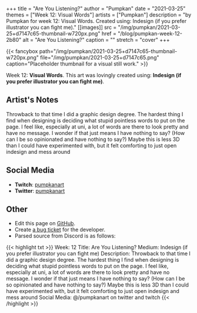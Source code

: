 +++
title =       "Are You Listening?"
author =      "Pumpkan"
date =        "2021-03-25"
themes =      ["Week 12: Visual Words"]
artists =     ["Pumpkan"]
description = "by Pumpkan for week 12: Visual Words. Created using: Indesign (if you prefer illustrator you can fight me)."
[[images]]
      src = "/img/pumpkan/2021-03-25+d7147c65-thumbnail-w720px.png"
      href = "/blog/pumpkan-week-12-2b80"
      alt = "Are You Listening?"
      caption = ""
      stretch = "cover"
+++

{{< fancybox path="/img/pumpkan/2021-03-25+d7147c65-thumbnail-w720px.png" file="/img/pumpkan/2021-03-25+d7147c65.png" caption="Placeholder thumbnail for a visual still work." >}}


Week 12: **Visual Words**. This art was lovingly created using: **Indesign (if you prefer illustrator you can fight me)**.

## Artist's Notes

Throwback to that time I did a graphic design degree. The hardest thing I find when designing is deciding what stupid pointless words to put on the page. I feel like, especially at uni, a lot of words are there to look pretty and have no message. I wonder if that just means I have nothing to say? (How can I be so opinionated and have nothing to say?) 
Maybe this is less 3D than I could have experimented with, but it felt comforting to just open indesign and mess around

## Social Media

- **Twitch**: <a href='https://twitch.tv/pumpkanart' target='_blank'>pumpkanart</a>
- **Twitter**: <a href='https://twitter.com/pumpkanart' target='_blank'>pumpkanart</a>

## Other

- Edit this page on [GitHub](https://github.com/teaminkling/web-refresh/edit/main/content/blog/pumpkan-week-12-2b80.md).
- Create [a bug ticket](https://github.com/teaminkling/web-refresh/issues/new?assignees=&labels=bug&template=problem-report.md&title=) for the developer.
- Parsed source from Discord is as follows:

{{< highlight txt >}}
Week: 12
Title: Are You Listening?
Medium: Indesign (if you prefer illustrator you can fight me)
Description: Throwback to that time I did a graphic design degree. The hardest thing I find when designing is deciding what stupid pointless words to put on the page. I feel like, especially at uni, a lot of words are there to look pretty and have no message. I wonder if that just means I have nothing to say? (How can I be so opinionated and have nothing to say?) 
Maybe this is less 3D than I could have experimented with, but it felt comforting to just open indesign and mess around
Social Media: @/pumpkanart on twitter and twitch
{{< /highlight >}}